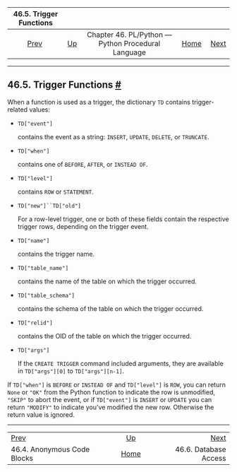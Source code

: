 <!--?xml version="1.0" encoding="UTF-8" standalone="no"?-->

|                 46.5. Trigger Functions                 |                                                                          |                                                    |                                                       |                                                         |
| :-----------------------------------------------------: | :----------------------------------------------------------------------- | :------------------------------------------------: | ----------------------------------------------------: | ------------------------------------------------------: |
| [Prev](plpython-do.html "46.4. Anonymous Code Blocks")  | [Up](plpython.html "Chapter 46. PL/Python — Python Procedural Language") | Chapter 46. PL/Python — Python Procedural Language | [Home](index.html "PostgreSQL 17devel Documentation") |  [Next](plpython-database.html "46.6. Database Access") |

***

## 46.5. Trigger Functions [#](#PLPYTHON-TRIGGER)



When a function is used as a trigger, the dictionary `TD` contains trigger-related values:

*   `TD["event"]`

    contains the event as a string: `INSERT`, `UPDATE`, `DELETE`, or `TRUNCATE`.

*   `TD["when"]`

    contains one of `BEFORE`, `AFTER`, or `INSTEAD OF`.

*   `TD["level"]`

    contains `ROW` or `STATEMENT`.

*   `TD["new"]``TD["old"]`

    For a row-level trigger, one or both of these fields contain the respective trigger rows, depending on the trigger event.

*   `TD["name"]`

    contains the trigger name.

*   `TD["table_name"]`

    contains the name of the table on which the trigger occurred.

*   `TD["table_schema"]`

    contains the schema of the table on which the trigger occurred.

*   `TD["relid"]`

    contains the OID of the table on which the trigger occurred.

*   `TD["args"]`

    If the `CREATE TRIGGER` command included arguments, they are available in `TD["args"][0]` to `TD["args"][n-1]`.

If `TD["when"]` is `BEFORE` or `INSTEAD OF` and `TD["level"]` is `ROW`, you can return `None` or `"OK"` from the Python function to indicate the row is unmodified, `"SKIP"` to abort the event, or if `TD["event"]` is `INSERT` or `UPDATE` you can return `"MODIFY"` to indicate you've modified the new row. Otherwise the return value is ignored.

***

|                                                         |                                                                          |                                                         |
| :------------------------------------------------------ | :----------------------------------------------------------------------: | ------------------------------------------------------: |
| [Prev](plpython-do.html "46.4. Anonymous Code Blocks")  | [Up](plpython.html "Chapter 46. PL/Python — Python Procedural Language") |  [Next](plpython-database.html "46.6. Database Access") |
| 46.4. Anonymous Code Blocks                             |           [Home](index.html "PostgreSQL 17devel Documentation")          |                                   46.6. Database Access |
